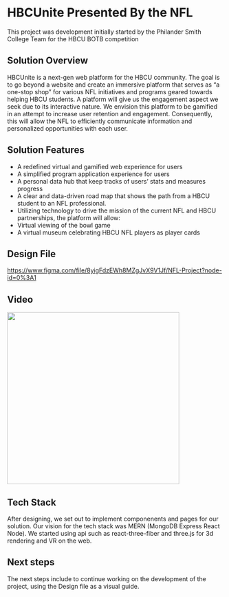 # HBCUnite Presented By the NFL

This project was development initially started by the Philander Smith College Team for the HBCU BOTB competition

## Solution Overview
HBCUnite is a next-gen web platform for the HBCU community.  The goal is to go beyond a website and create an immersive platform that serves as “a one-stop shop” for various NFL initiatives and programs geared towards helping HBCU students.  A platform will give us the engagement aspect we seek due to its interactive nature. We envision this platform to be gamified in an attempt to increase user retention and engagement. Consequently, this will allow the NFL to efficiently communicate information and personalized opportunities with each user. 

## Solution Features
- A redefined virtual and gamified web experience for users
- A simplified program application experience for users
- A personal data hub that keep tracks of users’ stats and measures progress
- A clear and data-driven road map that shows the path from a HBCU student to an NFL professional.
- Utilizing technology to drive the mission of the current NFL and HBCU partnerships, the platform will allow:
- Virtual viewing of the bowl game
- A virtual museum celebrating HBCU NFL players as player cards


## Design File
https://www.figma.com/file/8yigFdzEWh8MZgJvX9V1Jf/NFL-Project?node-id=0%3A1

## Video 
<img src="HBUnite 2.gif?raw=true" width="400px">


## Tech Stack

After designing, we set out to implement componenents and pages for our solution. Our vision for the tech stack was MERN (MongoDB Express React Node). We started using api such as react-three-fiber and three.js for 3d rendering and VR on the web. 

## Next steps
The next steps include to continue working on the development of the project, using the Design file as a visual guide.
